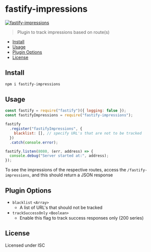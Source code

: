 # fastify-impressions

[![fastify-impressions](https://github.com/manju4ever/fastify-impressions/actions/workflows/testing.js.yml/badge.svg?branch=main)](https://github.com/manju4ever/fastify-impressions/actions/workflows/testing.js.yml)

> Plugin to track impressions based on route(s)

<!-- toc -->

- [Install](#install)
- [Usage](#usage)
- [Plugin Options](#plugin-options)
- [License](#license)

<!-- tocstop -->

## Install

```bash
npm i fastify-impressions
```

## Usage

```js
const fastify = require("fastify")({ logging: false });
const fastifyImpressions = require("fastify-impressions");

fastify
  .register("fastifyImpressions", {
    blacklist: [], // specify URL's that are not to be tracked
  })
  .catch(console.error);

fastify.listen(8080, (err, address) => {
  console.debug("Server started at:", address);
});
```

To see the impressions of the respective routes, access the `/fastify-impressions`, and this should return a JSON response

## Plugin Options

- `blacklist` `<Array>`
  - A list of URL's that should not be tracked
- `trackSuccessOnly` `<Boolean>`
  - Enable this flag to track success responses only (200 series)

## License

Licensed under ISC
